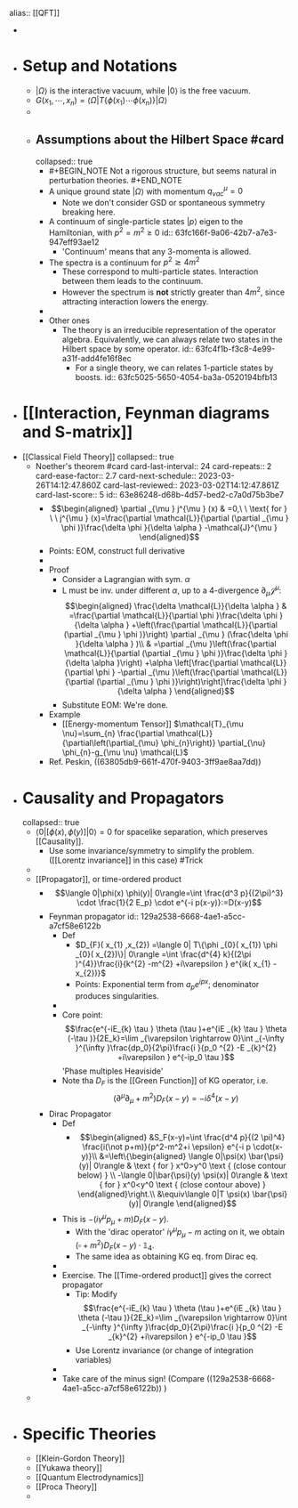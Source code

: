 alias:: [[QFT]]

-
- # Setup and Notations
	- $|\Omega\rangle$ is the interactive vacuum, while $|0\rangle$ is the free vacuum.
	- $G\left(x_1, \cdots, x_n\right)=\left\langle\Omega\left|T\left\{\phi\left(x_1\right) \cdots \phi\left(x_n\right)\right\}\right| \Omega\right\rangle$
	-
	- ## Assumptions about the Hilbert Space #card
	  collapsed:: true
		- #+BEGIN_NOTE
		  Not a rigorous structure, but seems natural in perturbation theories.
		  #+END_NOTE
		- A unique ground state $|\Omega\rangle$ with momentum $q_{\nu a c}^\mu=0$
			- Note we don't consider GSD or spontaneous symmetry breaking here.
		- A continuum of single-particle states $|p\rangle$ eigen to the Hamiltonian, with $p^2=m^2\geq 0$
		  id:: 63fc166f-9a06-42b7-a7e3-947eff93ae12
			- 'Continuum' means that any 3-momenta is allowed.
		- The spectra is a continuum for $p^2 \gtrsim 4 m^2$
			- These correspond to multi-particle states. Interaction between them leads to the continuum.
			- However the spectrum is **not** strictly greater than $4m^2$, since attracting interaction lowers the energy.
		-
		- Other ones
			- The theory is an irreducible representation of the operator algebra. Equivalently, we can always relate two states in the Hilbert space by some operator.
			  id:: 63fc4f1b-f3c8-4e99-a31f-add4fe16f8ec
				- For a single theory, we can relates 1-particle states by boosts.
				  id:: 63fc5025-5650-4054-ba3a-0520194bfb13
- # [[Interaction, Feynman diagrams and S-matrix]]
- [[Classical Field Theory]]
  collapsed:: true
	- Noether's theorem #card
	  card-last-interval:: 24
	  card-repeats:: 2
	  card-ease-factor:: 2.7
	  card-next-schedule:: 2023-03-26T14:12:47.860Z
	  card-last-reviewed:: 2023-03-02T14:12:47.861Z
	  card-last-score:: 5
	  id:: 63e86248-d68b-4d57-bed2-c7a0d75b3be7
		- $$\begin{aligned}
		  \partial _{\mu } j^{\mu } (x) & =0,\ \ \text{ for } \ \ j^{\mu } (x)=\frac{\partial \mathcal{L}}{\partial (\partial _{\mu } \phi )}\frac{\delta \phi }{\delta \alpha } -\mathcal{J}^{\mu }
		  \end{aligned}$$
		- Points: EOM, construct full derivative
		-
		- Proof
			- Consider a Lagrangian with sym. $\alpha$
			- L must be inv. under different $\alpha$, up to a 4-divergence $\partial_\mu \mathcal{J}^{\mu }$:
			  $$\begin{aligned}
			  \frac{\delta \mathcal{L}}{\delta \alpha } & =\frac{\partial \mathcal{L}}{\partial \phi }\frac{\delta \phi }{\delta \alpha } +\left(\frac{\partial \mathcal{L}}{\partial (\partial _{\mu } \phi )}\right) \partial _{\mu } (\frac{\delta \phi }{\delta \alpha } )\\
			   & =\partial _{\mu }\left(\frac{\partial \mathcal{L}}{\partial (\partial _{\mu } \phi )}\frac{\delta \phi }{\delta \alpha }\right) +\alpha \left[\frac{\partial \mathcal{L}}{\partial \phi } -\partial _{\mu }\left(\frac{\partial \mathcal{L}}{\partial (\partial _{\mu } \phi )}\right)\right]\frac{\delta \phi }{\delta \alpha }
			  \end{aligned}$$
			- Substitute EOM: We're done.
		- Example
			- [[Energy-momentum Tensor]] 
			  $\mathcal{T}_{\mu \nu}=\sum_{n} \frac{\partial \mathcal{L}}{\partial\left(\partial_{\mu} \phi_{n}\right)} \partial_{\nu} \phi_{n}-g_{\mu \nu} \mathcal{L}$
		- Ref. Peskin, ((63805db9-661f-470f-9403-3ff9ae8aa7dd))
- # Causality and Propagators
  collapsed:: true
	- $\langle 0|[\phi(x), \phi(y)]| 0\rangle=0$ for spacelike separation, which preserves [[Causality]].
		- Use some invariance/symmetry to simplify the problem. ([[Lorentz invariance]] in this case) #Trick
	-
	- [[Propagator]], or time-ordered product
		- $$\langle 0|\phi(x) \phi(y)| 0\rangle=\int \frac{d^3 p}{(2\pi)^3} \cdot \frac{1}{2 E_p} \cdot e^{-i p(x-y)}:=D(x-y)$$
		- Feynman propagator
		  id:: 129a2538-6668-4ae1-a5cc-a7cf58e6122b
			- Def
				- $D_{F}( x_{1} ,x_{2}) =\langle 0| T\{\phi _{0}( x_{1}) \phi _{0}( x_{2})\}| 0\rangle =\int \frac{d^{4} k}{(2\pi )^{4}}\frac{i}{k^{2} -m^{2} +i\varepsilon } e^{ik( x_{1} -x_{2})}$
				- Points: Exponential term from $a_p e^{ipx}$; denominator produces singularities.
			-
			- Core point: $$\frac{e^{-iE_{k} \tau } \theta (\tau )+e^{iE _{k} \tau } \theta (-\tau )}{2E_k}=\lim _{\varepsilon \rightarrow 0}\int _{-\infty }^{\infty }\frac{dp_0}{2\pi}\frac{i }{p_0 ^{2} -E _{k}^{2} +i\varepsilon } e^{-ip_0 \tau }$$ 
			  'Phase multiples Heaviside'
			- Note tha $D_F$ is the [[Green Function]] of KG operator, i.e. 
			  $$\left(\partial^\mu \partial_\mu+m^2\right) D_F(x-y)=-i \delta^4(x-y)$$
		- Dirac Propagator
			- Def
				- $$\begin{aligned}
				  &S_F(x-y)=\int \frac{d^4 p}{(2 \pi)^4} \frac{i(\not p+m)}{p^2-m^2+i \epsilon} e^{-i p \cdot(x-y)}\\
				  &=\left\{\begin{aligned}
				  \langle 0|\psi(x) \bar{\psi}(y)| 0\rangle & \text { for } x^0>y^0 \text { (close contour below) } \\
				  -\langle 0|\bar{\psi}(y) \psi(x)| 0\rangle & \text { for } x^0<y^0 \text { (close contour above) }
				  \end{aligned}\right.\\
				  &\equiv\langle 0|T \psi(x) \bar{\psi}(y)| 0\rangle
				  \end{aligned}$$
			- This is $-(i\gamma^\mu p_\mu+m)D_F(x-y)$.
				- With the 'dirac operator' $i\gamma^\mu p_\mu-m$ acting on it, we obtain $(\square+m^2)D_F(x-y)\cdot \mathbb1_4$.
				- The same idea as obtaining KG eq. from Dirac eq.
			-
			- Exercise. The [[Time-ordered product]] gives the correct propagator
				- Tip: Modify $$\frac{e^{-iE_{k} \tau } \theta (\tau )+e^{iE _{k} \tau } \theta (-\tau )}{2E_k}=\lim _{\varepsilon \rightarrow 0}\int _{-\infty }^{\infty }\frac{dp_0}{2\pi}\frac{i }{p_0 ^{2} -E _{k}^{2} +i\varepsilon } e^{-ip_0 \tau }$$
				- Use Lorentz invariance (or change of integration variables)
			-
			- Take care of the minus sign! (Compare ((129a2538-6668-4ae1-a5cc-a7cf58e6122b)) )
	-
- # Specific Theories
	- [[Klein-Gordon Theory]]
	- [[Yukawa theory]]
	- [[Quantum Electrodynamics]]
	- [[Proca Theory]]
	-